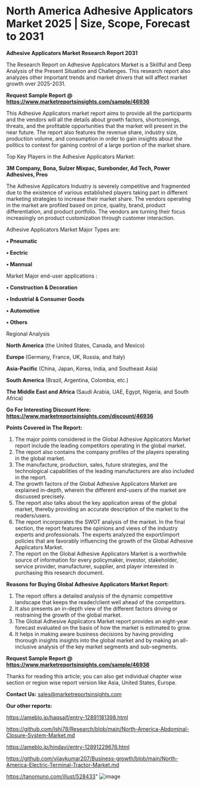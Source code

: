 # North America Adhesive Applicators Market 2025 | Size, Scope, Forecast to 2031

<strong>Adhesive Applicators Market Research Report 2031</strong>

The Research Report on Adhesive Applicators Market is a Skillful and Deep Analysis of the Present Situation and Challenges. This research report also analyzes other important trends and market drivers that will affect market growth over 2025-2031.

<strong>Request Sample Report @ <a href=https://www.marketreportsinsights.com/sample/46936>https://www.marketreportsinsights.com/sample/46936</a></strong>

This Adhesive Applicators market report aims to provide all the participants and the vendors will all the details about growth factors, shortcomings, threats, and the profitable opportunities that the market will present in the near future. The report also features the revenue share, industry size, production volume, and consumption in order to gain insights about the politics to contest for gaining control of a large portion of the market share.

Top Key Players in the Adhesive Applicators Market:

<strong>3M Company, Bona, Sulzer Mixpac, Surebonder, Ad Tech, Power Adhesives, Preo</strong>

The Adhesive Applicators Industry is severely competitive and fragmented due to the existence of various established players taking part in different marketing strategies to increase their market share. The vendors operating in the market are profiled based on price, quality, brand, product differentiation, and product portfolio. The vendors are turning their focus increasingly on product customization through customer interaction.

Adhesive Applicators Market Major Types are:

<strong>•  Pneumatic

•  Eectric

•  Mannual</strong>

Market Major end-user applications :

<strong>•  Construction & Decoration

•  Industrial & Consumer Goods

•  Automotive

•  Others</strong>

Regional Analysis

</u><strong><b>North America</b></strong> (the United States, Canada, and Mexico)

<strong><b>Europe </b></strong>(Germany, France, UK, Russia, and Italy)

<strong><b>Asia-Pacific</b></strong> (China, Japan, Korea, India, and Southeast Asia)

<strong><b>South America</b></strong> (Brazil, Argentina, Colombia, etc.)

<strong><b>The Middle East and Africa</b></strong> (Saudi Arabia, UAE, Egypt, Nigeria, and South Africa)

<strong>Go For Interesting Discount Here: <a href=https://www.marketreportsinsights.com/discount/46936>https://www.marketreportsinsights.com/discount/46936</a></strong>

<strong>Points Covered in The Report:</strong>
<ol>
  <li>The major points considered in the Global Adhesive Applicators Market report include the leading competitors operating in the global market.</li>
  <li>The report also contains the company profiles of the players operating in the global market.</li>
  <li>The manufacture, production, sales, future strategies, and the technological capabilities of the leading manufacturers are also included in the report.</li>
  <li>The growth factors of the Global Adhesive Applicators Market are explained in-depth, wherein the different end-users of the market are discussed precisely.</li>
  <li>The report also talks about the key application areas of the global market, thereby providing an accurate description of the market to the readers/users.</li>
  <li>The report incorporates the SWOT analysis of the market. In the final section, the report features the opinions and views of the industry experts and professionals. The experts analyzed the export/import policies that are favorably influencing the growth of the Global Adhesive Applicators Market.</li>
  <li>The report on the Global Adhesive Applicators Market is a worthwhile source of information for every policymaker, investor, stakeholder, service provider, manufacturer, supplier, and player interested in purchasing this research document.</li>
</ol>
<strong>Reasons for Buying Global Adhesive Applicators Market Report:</strong>

<ol>
  <li>The report offers a detailed analysis of the dynamic competitive landscape that keeps the reader/client well ahead of the competitors.</li>
  <li>It also presents an in-depth view of the different factors driving or restraining the growth of the global market.</li>
  <li>The Global Adhesive Applicators Market report provides an eight-year forecast evaluated on the basis of how the market is estimated to grow.</li>
  <li>It helps in making aware business decisions by having providing thorough insights insights into the global market and by making an all-inclusive analysis of the key market segments and sub-segments.</li>
</ol>
<strong>Request Sample Report @ <a href=https://www.marketreportsinsights.com/sample/46936>https://www.marketreportsinsights.com/sample/46936</a></strong>


Thanks for reading this article; you can also get individual chapter wise section or region wise report version like Asia, United States, Europe.

<strong>Contact Us:</strong>
sales@marketreportsinsights.com

<strong>Our other reports:</strong>

<a href=https://ameblo.jp/haqsaif/entry-12891181398.html>https://ameblo.jp/haqsaif/entry-12891181398.html</a>

<a href=https://github.com/Ishi78/Research/blob/main/North-America-Abdominal-Closure-System-Market.md>https://github.com/Ishi78/Research/blob/main/North-America-Abdominal-Closure-System-Market.md</a>

<a href=https://ameblo.jp/hindavi/entry-12891229676.html>https://ameblo.jp/hindavi/entry-12891229676.html</a>

<a href=https://github.com/vijaykumar207/Business-growth/blob/main/North-America-Electric-Terminal-Tractor-Market.md>https://github.com/vijaykumar207/Business-growth/blob/main/North-America-Electric-Terminal-Tractor-Market.md</a>

<a href=https://tanomuno.com/illust/528433>https://tanomuno.com/illust/528433</a>"
![image](https://github.com/user-attachments/assets/6d3262bd-1f46-4419-a9a7-1383e7d88e19)
